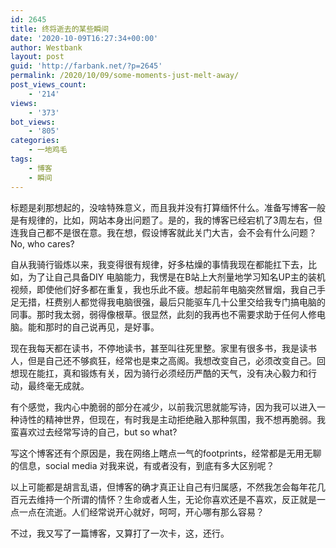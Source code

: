 ```yaml
---
id: 2645
title: 终将逝去的某些瞬间
date: '2020-10-09T16:27:34+00:00'
author: Westbank
layout: post
guid: 'http://farbank.net/?p=2645'
permalink: /2020/10/09/some-moments-just-melt-away/
post_views_count:
    - '214'
views:
    - '373'
bot_views:
    - '805'
categories:
    - 一地鸡毛
tags:
    - 博客
    - 瞬间
---
```


标题是刹那想起的，没啥特殊意义，而且我并没有打算缅怀什么。准备写博客一般是有规律的，比如，网站本身出问题了。是的，我的博客已经宕机了3周左右，但连我自己都不是很在意。我在想，假设博客就此关门大吉，会不会有什么问题？No, who cares?

自从我骑行锻炼以来，我变得很有规律，好多枯燥的事情我现在都能扛下去，比如，为了让自己具备DIY 电脑能力，我愣是在B站上大剂量地学习知名UP主的装机视频，即使他们好多都在重复，我也乐此不疲。想起前年电脑突然冒烟，我自己手足无措，枉费别人都觉得我电脑很强，最后只能驱车几十公里交给我专门搞电脑的同事。那时我太弱，弱得像根草。很显然，此刻的我再也不需要求助于任何人修电脑。能和那时的自己说再见，是好事。

现在我每天都在读书，不停地读书，甚至叫往死里整。家里有很多书，我是读书人，但是自己还不够疯狂，经常也是束之高阁。我想改变自己，必须改变自己。回想现在能扛，真和锻炼有关，因为骑行必须经历严酷的天气，没有决心毅力和行动，最终毫无成就。

有个感觉，我内心中脆弱的部分在减少，以前我沉思就能写诗，因为我可以进入一种诗性的精神世界，但现在，有时我是主动拒绝融入那种氛围，我不想再脆弱。我蛮喜欢过去经常写诗的自己，but so what?

写这个博客还有个原因是，我在网络上瞎点一气的footprints，经常都是无用无聊的信息，social media 对我来说，有或者没有，到底有多大区别呢？

以上可能都是胡言乱语，但博客的确才真正让自己有归属感，不然我怎会每年花几百元去维持一个所谓的情怀？生命或者人生，无论你喜欢还是不喜欢，反正就是一点一点在流逝。人们经常说开心就好，呵呵，开心哪有那么容易？

不过，我又写了一篇博客，又算打了一次卡，这，还行。
